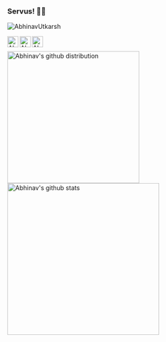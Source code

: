 ### Servus! 👋🏻

<p align="left"> <img src="https://komarev.com/ghpvc/?username=AbhinavUtkarsh&label=Profile Views&color=blue&style=plastic" alt="AbhinavUtkarsh" /> </p>

<a href="https://www.linkedin.com/in/abhinavutkarsh/">
  <img align="left" alt="Abhinav's Linkdein" width="25px" src="https://cdn.jsdelivr.net/npm/simple-icons@v3/icons/linkedin.svg" />
</a>

<a href="https://github.com/AbhinavUtkarsh/">
  <img align="left" alt="Abhinav's Github" width="25px" src="https://cdn.jsdelivr.net/npm/simple-icons@v3/icons/github.svg" />
</a>

<a href="https://web.telegram.org/#/priyansh728">
  <img align="left" alt="Abhinav's Telegram" width="25px" src="https://cdn.jsdelivr.net/npm/simple-icons@v3/icons/telegram.svg" />
</a>

  <br/>
<br/>


<!-- 
- 🔭 I’m currently working on ...
- 🌱 I’m currently learning ...
- 👯 I’m looking to collaborate on ...
- 🤔 I’m looking for help with ...
- 💬 Ask me about ...
- 📫 How to reach me: [Linkedin](https://www.linkedin.com/in/abhinavutkarsh/)
- ⚡ Fun fact:  -->


<a href="https://github.com/AbhinavUtkarsh">
  <img align="left" src="https://github-readme-stats.vercel.app/api/top-langs/?username=AbhinavUtkarsh&theme=dracula&line_langs_below=&layout=compact" width="300px" alt="Abhinav's github distribution"/>
</a>

<a href="https://github.com/AbhinavUtkarsh">
 <img align="left" src="https://github-readme-stats.vercel.app/api?username=AbhinavUtkarsh&show_icons=true&theme=dracula&line_height=27" width="345px" alt="Abhinav's github stats"/>
</a>